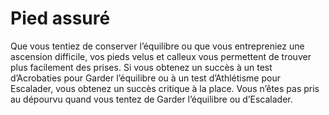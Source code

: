 # Pied assuré

<p>Que vous tentiez de conserver l’équilibre ou que vous entrepreniez une ascension difficile, vos pieds velus et calleux vous permettent de trouver plus facilement des prises. Si vous obtenez un succès à un test d’Acrobaties pour Garder l’équilibre ou à un test d’Athlétisme pour Escalader, vous obtenez un succès critique à la place. Vous n’êtes pas pris au dépourvu quand vous tentez de Garder l’équilibre ou d’Escalader.</p>